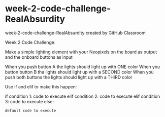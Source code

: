 # week-2-code-challenge-RealAbsurdity
week-2-code-challenge-RealAbsurdity created by GitHub Classroom

Week 2 Code Challenge:

Make a simple lighting element with your Neopixels on the board as output and the onboard buttons as input

When you push button A the lights should light up with ONE color
When you button button B the lights should light up with a SECOND color
When you push both buttons the lights should light up with a THIRD color

Use if and elif to make this happen:

if condition 1:
    code to execute
elif condition 2:
    code to execute
elif condition 3:
    code to execute
else:

    default code to execute
